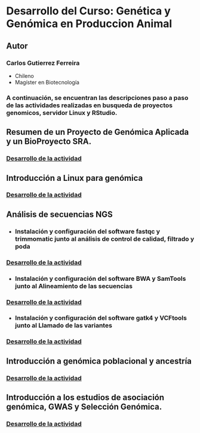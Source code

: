 # Desarrollo del Curso: Genética y Genómica en Produccion Animal

## **Autor**
### Carlos Gutierrez Ferreira  
- Chileno
- Magíster en Biotecnología

### A continuación, se encuentran las descripciones paso a paso de las actividades realizadas en busqueda de proyectos genomicos, servidor Linux y RStudio.

## Resumen de un Proyecto de Genómica Aplicada y un BioProyecto SRA.
### [Desarrollo de la actividad](https://github.com/GenomicsEducation/CarlosGutierrez/blob/main/Proyecto-Genomica-Aplicada/Proyecto-Genomica-Aplicada.md)

## Introducción a Linux para genómica
### [Desarrollo de la actividad](https://github.com/GenomicsEducation/CarlosGutierrez/blob/main/Linux-Genomica/Linux-Genómica.md)

## Análisis de secuencias NGS
- ### Instalación y configuración del software fastqc y trimmomatic junto al análisis de control de calidad, filtrado y poda  
### [Desarrollo de la actividad](https://github.com/GenomicsEducation/CarlosGutierrez/blob/main/Analisis-secuencias-NGS/Análisis-secuencias-NGS.md)

- ### Instalación y configuración del software BWA y SamTools junto al Alineamiento de las secuencias
### [Desarrollo de la actividad](https://github.com/GenomicsEducation/CarlosGutierrez/blob/main/Analisis-secuencias-NGS/NGS-Alineamiento.md)

- ### Instalación y configuración del software gatk4 y VCFtools junto al Llamado de las variantes
### [Desarrollo de la actividad](https://github.com/GenomicsEducation/CarlosGutierrez/blob/main/Analisis-secuencias-NGS/Llamado-de-variantes.md)

## Introducción a genómica poblacional y ancestría
### [Desarrollo de la actividad](https://github.com/GenomicsEducation/CarlosGutierrez/blob/main/Genomica-Poblacional/Genomica-Poblacional.md)

##  Introducción a los estudios de asociación genómica, GWAS y Selección Genómica.  
### [Desarrollo de la actividad](https://github.com/GenomicsEducation/CarlosGutierrez/blob/main/GWAS_Seleccion_Genomica/GWAS_asociacion_genomica.md)
